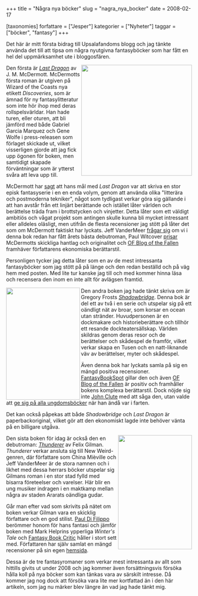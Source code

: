 +++
title = "Några nya böcker"
slug = "nagra_nya_bocker"
date = 2008-02-17

[taxonomies]
forfattare = ["Jesper"]
kategorier = ["Nyheter"]
taggar = ["böcker", "fantasy"]
+++

Det här är mitt första bidrag till Upsalafandoms blogg och jag tänkte använda det till att tipsa om några nyutgivna fantasyböcker som har fått en hel del uppmärksamhet ute i bloggosfären.

<img src="http://ecx.images-amazon.com/images/I/41jn8zmoS6L._SS500_.jpg" align="right" height="300" width="300" />Den första är <em>[Last Dragon](http://www.amazon.com/Last-Dragon-Discoveries-J-M-Mcdermott/dp/0786948574)</em> av J. M. McDermott. McDermotts första roman är utgiven på Wizard of the Coasts nya etikett <em>Discoveries</em>, som är ämnad för ny fantasylitteratur som inte hör ihop med deras rollspelsvärldar. Han hade turen, eller oturen, att bli jämförd med både Gabriel Garcia Marquez och Gene Wolfe i press-releasen som förlaget skickade ut, vilket visserligen gjorde att jag fick upp ögonen för boken, men samtidigt skapade förväntningar som är ytterst svåra att leva upp till.

McDermott har [sagt](http://charles-tan.blogspot.com/2008/01/feature-interview-with-jm-mcdermott.html) att hans mål med <em>Last Dragon</em> var att skriva en stor episk fantasyserie i en en enda volym, genom att använda olika "litterära och postmoderna tekniker", något som tydligast verkar göra sig gällande i att han avstår från ett linjärt berättande och istället låter världen och berättelse träda fram i brottstycken och vinjetter. Detta låter som ett väldigt ambitiös och vågat projekt som antingen skulle kunna bli mycket intressant eller alldeles oläsligt, men utifrån de flesta recensioner jag stött på låter det som om McDermott faktiskt har lyckats. Jeff VanderMeer [frågar sig](http://www.jeffvandermeer.com/2008/01/21/last-dragon-by-jm-mcdermott-best-first-novel-of-the-year-or-just-one-of-the-best-period) om vi i denna bok redan har fått årets bästa debutroman, Paul Witcover [prisar](http://www.scifi.com/sfw/books/sfw18134.html) McDermotts skickliga hantlag och originalitet och [OF Blog of the Fallen](http://ofblog.blogspot.com/2008/02/jm-mcdermott-last-dragon.html) framhäver författarens ekonomiska berättarstil.

Personligen tycker jag detta låter som en av de mest intressanta fantasyböcker som jag stött på på länge och den redan beställd och på väg hem med posten. Med lite tur kanske jag till och med kommer hinna läsa och recensera den inom en inte allt för avlägsen framtid.

<img src="http://www.temp.sfbok.se/kat/img/71182.jpg" align="left" width="200" height="303" />Den andra boken jag hade tänkt skriva om är Gregory Frosts <em>[Shadowbridge](http://www.amazon.com/Shadowbridge-Gregory-Frost/dp/0345497589)</em>. Denna bok är del ett av två i en serie och utspelar sig på ett oändligt nät av broar, som korsar en ocean utan stränder. Huvudpersonen är en dockmakare och historieberättare och tillhör ett resande dockteatersällskap. Världen skildras genom deras resor och de berättelser och skådespel de framför, vilket verkar skapa en Tusen och en natt-liknande väv av berättelser, myter och skådespel.

Även denna bok har lyckats samla på sig en mängd positiva recensioner. [FantasyBookSpot](http://www.fantasybookspot.com/node/2233) gillar den och även [OF Blog of the Fallen](http://ofblog.blogspot.com/2008/01/gregory-frost-shadowbridge.html) är positiv och framhåller bokens komplexa berättarstil. Dock nöjde sig inte [John Clute](http://www.scifi.com/sfw/books/column/sfw17975.html) med att såga den, utan valde att [ge sig på alla ungdomsböcker](http://antickmusings.blogspot.com/2008/01/great-whomping-load-of-condescension.html) när han ändå var i farten.

Det kan också påpekas att både <em>Shadowbridge </em>och <em>Last Dragon</em> är paperbackoriginal, vilket gör att den ekonomiskt lagde inte behöver vänta på en billigare utgåva.

<img src="http://www.temp.sfbok.se/kat/img/71120.jpg" align="right" width="200" height="309" />Den sista boken för idag är också den en debutroman: <em>[Thunderer](http://www.amazon.com/Thunderer-Felix-Gilman/dp/0553806769)</em> av Felix Gilman. <em>Thunderer </em>verkar ansluta sig till New Weird-genren, där författare som China Mièville och Jeff VanderMeer är de stora namnen och i likhet med dessa herrars böcker utspelar sig Gilmans roman i en stor stad fylld med bisarra företeelser och varelser. Här blir en ung musiker indragen i en maktkamp mellan några av staden Ararats oändliga gudar.

Går man efter vad som skrivits på nätet om boken verkar Gilman vara en skicklig författare och en god stilist. [Paul Di Filippo](http://www.scifi.com/sfw/books/sfw18034.html) berömmer honom för hans fantasi och jämför boken med Mark Helprins ypperliga <em>Winter's Tale</em> och [Fantasy Book Critic](http://fantasybookcritic.blogspot.com/2007/12/thunderer-by-felix-gilman.html) håller i stort sett med. Författaren har själv samlat en mängd recensioner på sin egen [hemsida](http://felixgilman.com/books.html).

Dessa är de tre fantasyromaner som verkar mest intressanta av allt som hittills givits ut under 2008 och jag kommer även forsättningsvis försöka hålla koll på nya böcker som kan tänkas vara av särskilt intresse. Då kommer jag nog dock att försöka vara lite mer kortfattad än i den här artikeln, som jag nu märker blev längre än vad jag hade tänkt mig.

